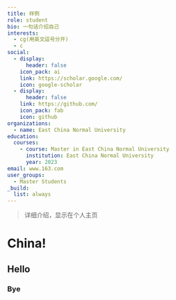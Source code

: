 ```yaml
---
title: 样例
role: student
bio: 一句话介绍自己
interests:
  - cg(用英文逗号分开)
  - c
social:
  - display:
      header: false
    icon_pack: ai
    link: https://scholar.google.com/
    icon: google-scholar
  - display:
      header: false
    link: https://github.com/
    icon_pack: fab
    icon: github
organizations:
  - name: East China Normal University
education:
  courses:
    - course: Master in East China Normal University
      institution: East China Normal University
      year: 2023
email: www.163.com
user_groups:
  - Master Students
_build:
  list: always
---
```

> 详细介绍，显示在个人主页
# China!
## Hello
### Bye
